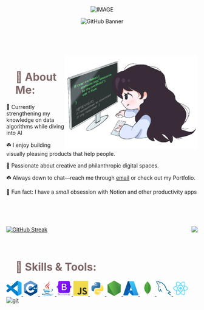 
<div align="center">
  <picture>
    <source media="(prefers-color-scheme: dark)" srcset="https://readme-typing-svg.demolab.com?font=Fira+Code&weight=600&size=34&pause=1500&color=977979&center=true&vCenter=true&width=435&lines=%E2%9C%A8+Hi%2C+I'm+Darian!+%E2%9C%A8">
    <source media="(prefers-color-scheme: light)" srcset="https://readme-typing-svg.demolab.com?font=Fira+Code&weight=600&size=34&pause=1500&color=977979&center=true&vCenter=true&width=435&lines=%E2%9C%A8+Hi%2C+I'm+Darian!+%E2%9C%A8">
    <img alt="IMAGE" src="http://LIGHT_IMAGE_URL.png">
  </picture>

  ![GitHub Banner](https://github.com/darianray/darianray/blob/main/Images/HeaderAnimation.gif)


</div>

</br>
</br>
</br>
</br>

<div>
<img align="right" alt="GIF" src="https://github.com/darianray/darianray/blob/main/Images/programGif.gif" width="350" />
</div>



<div id="user-content-toc">
  <ul style="list-style: none;">
    <summary>
      <h1 style="color:#7f6767;">🎐 About Me:</h1>
    </summary>
  </ul>
</div>

🌱 Currently strengthening my knowledge on data algorithms while diving into AI

☘️ I enjoy building visually pleasing products that help people.

🌱 Passionate about creative and philanthropic digital spaces.

☘️ Always down to chat—reach me through [email](mailto:darianray99@gmail.com) or check out my Portfolio.

🌱 Fun fact: I have a *small* obsession with Notion and other productivity apps

</br>
</br>
</br>
</br>

<img align="right" src="https://github-readme-stats-git-masterrstaa-rickstaa.vercel.app/api/top-langs/?username=darianray&layout=compact&theme=transparent">
<div align="left">
  <picture>
  <a href="https://git.io/streak-stats"><img src="https://streak-stats.demolab.com?user=darianray&theme=tokyonight-duo&hide_border=true" alt="GitHub Streak" /></a>
  </picture>
</div>

</br>
</br>
<div id="user-content-toc">
  <ul style="list-style: none;">
    <summary>
      <h1 style="color:#7f6767;">🎐 Skills & Tools:</h1>
    </summary>
  </ul>
</div>

<p align="left">
<!-- vs code -->
 <a 
    href="https://code.visualstudio.com/" 
    target="_blank" rel="noreferrer"> 
    <img
        src="https://raw.githubusercontent.com/github/explore/80688e429a7d4ef2fca1e82350fe8e3517d3494d/topics/visual-studio-code/visual-studio-code.png"
        alt="VS code" width="40" height="40"
    /> 
 </a> 
 <!-- cpp -->
 <a 
    href="https://isocpp.org/"
    target="_blank" rel="noreferrer"> 
    <img
        src="https://raw.githubusercontent.com/devicons/devicon/master/icons/cplusplus/cplusplus-original.svg"
        alt="cplusplus" width="40" height="40"
    /> 
 </a>
 <!-- java -->
 <a 
    href="https://www.java.com" 
    target="_blank" rel="noreferrer"> 
    <img
        src="https://raw.githubusercontent.com/devicons/devicon/master/icons/java/java-original.svg"
        alt="java" width="40" height="40"
    /> 
 </a> 
 <!-- bootstrap -->
 <a 
    href="https://www.java.com" 
    target="_blank" rel="noreferrer"> 
    <img
        src="https://raw.githubusercontent.com/devicons/devicon/master/icons/bootstrap/bootstrap-original-wordmark.svg"
        alt="java" width="40" height="40"
    /> 
 </a> 
 <!-- js -->
 <a 
    href="https://www.java.com" 
    target="_blank" rel="noreferrer"> 
    <img
        src="https://raw.githubusercontent.com/devicons/devicon/master/icons/javascript/javascript-original.svg"
        alt="java" width="40" height="40"
    /> 
 </a>
  <!-- python -->
 <a 
    href="https://www.java.com" 
    target="_blank" rel="noreferrer"> 
    <img
        src="https://raw.githubusercontent.com/devicons/devicon/master/icons/python/python-original.svg"
        alt="java" width="40" height="40"
    /> 
 </a> 
  <!-- nodejs -->
 <a 
    href="https://www.java.com" 
    target="_blank" rel="noreferrer"> 
    <img
        src="https://raw.githubusercontent.com/devicons/devicon/master/icons/nodejs/nodejs-original.svg"
        alt="java" width="40" height="40"
    /> 
 </a> 
  <!-- azure -->
 <a 
    href="https://www.java.com" 
    target="_blank" rel="noreferrer"> 
    <img
        src="https://raw.githubusercontent.com/devicons/devicon/master/icons/azure/azure-original.svg"
        alt="java" width="40" height="40"
    /> 
 </a> 
  <!-- mongodb -->
 <a 
    href="https://www.java.com" 
    target="_blank" rel="noreferrer"> 
    <img
        src="https://raw.githubusercontent.com/devicons/devicon/master/icons/mongodb/mongodb-original.svg"
        alt="java" width="40" height="40"
    /> 
 </a> 
   <!-- mysql -->
 <a 
    href="https://www.java.com" 
    target="_blank" rel="noreferrer"> 
    <img
        src="https://raw.githubusercontent.com/devicons/devicon/master/icons/mysql/mysql-original.svg"
        alt="java" width="40" height="40"
    /> 
 </a> 
 <!-- react -->
 <a 
    href="https://www.java.com" 
    target="_blank" rel="noreferrer"> 
    <img
        src="https://raw.githubusercontent.com/devicons/devicon/master/icons/react/react-original.svg"
        alt="java" width="40" height="40"
    /> 
 </a> 
 <!-- git -->
 <a 
    href="https://git-scm.com/"
    target="_blank" rel="noreferrer"> 
    <img
        src="https://www.vectorlogo.zone/logos/git-scm/git-scm-icon.svg" alt="git"
        width="40" height="40"
    /> 
 </a> 
<br>
